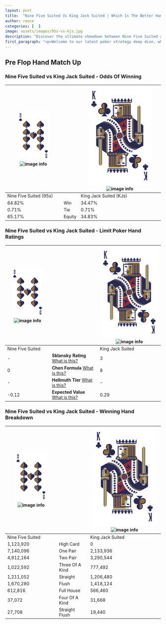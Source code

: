 ```yaml
---
layout: post
title:  "Nine Five Suited Vs King Jack Suited | Which Is The Better Hand In Poker? A Complete Guide"
author: reece
categories: [  ]
image: assets/images/95s-vs-kjs.jpg
description: "Discover the ultimate showdown between Nine Five Suited and King Jack Suited in poker! Uncover the odds, strategies, and scenarios where one hand triumphs over the other. Get ready to up your poker game with this thrilling analysis."
first_paragraph: "<p>Welcome to our latest poker strategy deep dive, where we're pitting two distinct hands against each other in a high-stakes showdown: Nine Five Suited vs King Jack Suited.</p><p>In the dynamic world of poker, every decision counts, and knowing which hand holds the upper hand is key to your success at the table.</p><p>In this article, we'll dissect these two hands, explore the scenarios where one dominates the other, and equip you with the knowledge to make strategic choices that can tip the odds in your favor.</p><p>Get ready to unravel the intriguing dynamics of these poker hands and elevate your game to new heights.</p>"
---
```




[comment]: # (sp0)

## Pre Flop Hand Match Up

<div class="table hand-ratings" markdown="1"> 



### Nine Five Suited vs King Jack Suited - Odds Of Winning


    
| ![image info](assets/images/hand1/9.png) ![image info](assets/images/hand1/5s.png) |  | ![image info](assets/images/hand2/K.png) ![image info](assets/images/hand2/Js.png) |
| -------- | -------- | -------- |
| Nine Five Suited (95s) |  | King Jack Suited (KJs) |
| 64.82% | Win | 34.47% |
| 0.71% | Tie | 0.71% |
| 65.17% | Equity | 34.83% |




[comment]: # (sp1)



### Nine Five Suited vs King Jack Suited - Limit Poker Hand Ratings


    
| ![image info](assets/images/hand1/9.png) ![image info](assets/images/hand1/5s.png) |  | ![image info](assets/images/hand2/K.png) ![image info](assets/images/hand2/Js.png) |
| -------- | -------- | -------- |
| Nine Five Suited |  | King Jack Suited |
| - | **Sklansky Rating** [What is this?](/sklansky-rating-explained) | 3 |
| 0 | **Chen Formula** [What is this?](/chen-formula-explained) | 8 |
| - | **Hellmuth Tier** [What is this?](/Hellmuth-tier-explained) | - |
| -0.12 | **Expected Value** [What is this?](/expected-value-explained) | 0.29 |




[comment]: # (sp2)



### Nine Five Suited vs King Jack Suited - Winning Hand Breakdown


    
| ![image info](assets/images/hand1/9.png) ![image info](assets/images/hand1/5s.png) |  | ![image info](assets/images/hand2/K.png) ![image info](assets/images/hand2/Js.png) |
| -------- | -------- | -------- |
| Nine Five Suited |  | King Jack Suited |
| 1,123,920 | High Card | 0 |
| 7,140,096 | One Pair | 2,133,936 |
| 4,912,164 | Two Pair | 3,290,544 |
| 1,022,592 | Three Of A Kind | 777,492 |
| 1,211,052 | Straight | 1,206,480 |
| 1,670,280 | Flush | 1,418,124 |
| 612,816 | Full House | 566,460 |
| 37,072 | Four Of A Kind | 31,668 |
| 27,708 | Straight Flush | 19,440 |




[comment]: # (sp3)



</div>

[comment]: # (sp4)



[comment]: # (sp5)


